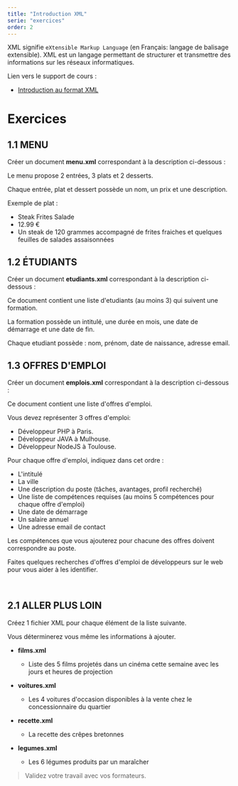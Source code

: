 ```yaml
---
title: "Introduction XML"
serie: "exercices"
order: 2
---
```


XML signifie `eXtensible Markup Language` (en Français: langage de balisage extensible).
XML est un langage permettant de structurer et transmettre des informations sur les réseaux informatiques.

Lien vers le support de cours : 
- [Introduction au format XML](https://devoldere.net/ressources/web/02%20-%20XML%2001%20-%20Le%20format%20XML%20-%20MD%20v1.0.2.pdf)

# Exercices

## 1.1 MENU 

Créer un document **menu.xml** correspondant à la description ci-dessous :

Le menu propose 2 entrées, 3 plats et 2 desserts.

Chaque entrée, plat et dessert possède un nom, un prix et une description.

Exemple de plat : 
- Steak Frites Salade
- 12.99 €
- Un steak de 120 grammes accompagné de frites fraiches et quelques feuilles de salades assaisonnées


## 1.2 ÉTUDIANTS 

Créer un document **etudiants.xml** correspondant à la description ci-dessous :

Ce document contient une liste d'etudiants (au moins 3) qui suivent une formation.

La formation possède un intitulé, une durée en mois, une date de démarrage et une date de fin.

Chaque etudiant possède : nom, prénom, date de naissance, adresse email.


## 1.3 OFFRES D'EMPLOI 

Créer un document **emplois.xml** correspondant à la description ci-dessous :

Ce document contient une liste d'offres d'emploi.

Vous devez représenter 3 offres d'emploi:
-	Développeur PHP à Paris.
-	Développeur JAVA à Mulhouse.
-	Développeur NodeJS à Toulouse.

Pour chaque offre d'emploi, indiquez dans cet ordre : 
-	L'intitulé
-	La ville
-	Une description du poste (tâches, avantages, profil recherché)
-	Une liste de compétences requises (au moins 5 compétences pour chaque offre d'emploi)
-	Une date de démarrage
-	Un salaire annuel
-	Une adresse email de contact

Les compétences que vous ajouterez pour chacune des offres doivent correspondre au poste.

Faites quelques recherches d'offres d'emploi de développeurs sur le web pour vous aider à les identifier.

 
## 2.1 ALLER PLUS LOIN

Créez 1 fichier XML pour chaque élément de la liste suivante. 

Vous déterminerez vous même les informations à ajouter.

-	**films.xml**
    - Liste des 5 films projetés dans un cinéma cette semaine avec les jours et heures de projection

-	**voitures.xml**
    - Les 4 voitures d'occasion disponibles à la vente chez le concessionnaire du quartier

-	**recette.xml**
    - La recette des crêpes bretonnes

-	**legumes.xml**
    - Les 6 légumes produits par un maraîcher


> Validez votre travail avec vos formateurs.
